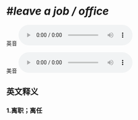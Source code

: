 # ***\#leave a job / office*** 
英音
<audio src="./media/leave a job  office1_AAC.aac" controls="controls"></audio>

美音
<audio src="./media/leave a job  office2_AAC.aac" controls="controls"></audio>



  

英文释义
---
### 1.**离职；离任**  


